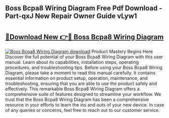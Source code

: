 ## Boss Bcpa8 Wiring Diagram Free Pdf Download - Part-qxJ New Repair Owner Guide vLyw1

# <h2><a href="http://dfhv52.blite.top/?on=Boss+Bcpa8+Wiring+Diagram">🔗Download New 👉🔴 Boss Bcpa8 Wiring Diagram</a></h2>

[![Boss Bcpa8 Wiring Diagram download](https://i.imgur.com/lujVjoI.png)](http://dfhv52.blite.top/?on=Boss+Bcpa8+Wiring+Diagram)
Product Mastery Begins Here Discover the full potential of your Boss Bcpa8 Wiring Diagram with this user manual. Learn about its capabilities, installation steps, operating procedures, and troubleshooting tips. Before using your Boss Bcpa8 Wiring Diagram, please take a moment to read this manual carefully. It contains essential information on product setup, operation, maintenance, and troubleshooting, ensuring that you are able to use the product safely and effectively. This remarkable Boss Bcpa8 Wiring Diagram offers a comprehensive suite of features designed to streamline your workflow. We trust that the Boss Bcpa8 Wiring Diagram has been a comprehensive resource in your efforts to learn the ins and outs of your new device. In case of any queries or concerns, feel free to reach out to our customer service.
